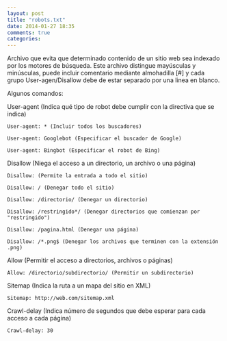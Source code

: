 ```yaml
---
layout: post
title: "robots.txt"
date: 2014-01-27 18:35
comments: true
categories: 
---
```

Archivo que evita que determinado contenido de un sitio web sea indexado por los motores de búsqueda. Este archivo distingue mayúsculas y minúsculas, puede incluir comentario mediante almohadilla [#] y cada grupo User-agen/Disallow debe de estar separado por una linea en blanco.

Algunos comandos:

User-agent (Indica qué tipo de robot debe cumplir con la directiva que se indica)

	User-agent: * (Incluir todos los buscadores)

	User-agent: Googlebot (Especificar el buscador de Google)

	User-agent: Bingbot (Especificar el robot de Bing)

Disallow  (Niega el acceso a un directorio, un archivo o una página)

	Disallow: (Permite la entrada a todo el sitio)

	Disallow: / (Denegar todo el sitio)

	Disallow: /directorio/ (Denegar un directorio)

	Disallow: /restringido*/ (Denegar directorios que comienzan por "restringido")

	Disallow: /pagina.html (Denegar una página)

	Disallow: /*.png$ (Denegar los archivos que terminen con la extensión .png)

Allow (Permitir el acceso a directorios, archivos o páginas)

	Allow: /directorio/subdirectorio/ (Permitir un subdirectorio)

Sitemap (Indica la ruta a un mapa del sitio en XML)

	Sitemap: http://web.com/sitemap.xml

Crawl-delay (Indica número de segundos que debe esperar para cada acceso a cada página)

	Crawl-delay: 30


